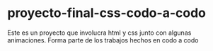# proyecto-final-css-codo-a-codo
Este es un proyecto que involucra html y css junto con algunas animaciones. Forma parte de los trabajos hechos en codo a codo
